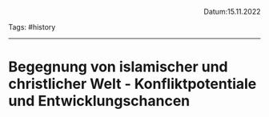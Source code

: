 <p align="right">Datum:15.11.2022</p>

Tags: #history 

---
# Begegnung von islamischer und christlicher Welt - Konfliktpotentiale und Entwicklungschancen